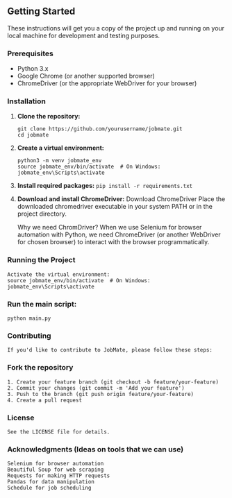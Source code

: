 ## Getting Started

These instructions will get you a copy of the project up and running on your local machine for development and testing purposes.

### Prerequisites

- Python 3.x
- Google Chrome (or another supported browser)
- ChromeDriver (or the appropriate WebDriver for your browser)

### Installation

1. **Clone the repository:**
   ```
   git clone https://github.com/yourusername/jobmate.git
   cd jobmate
   ```

2. **Create a virtual environment:**
    ```
    python3 -m venv jobmate_env
    source jobmate_env/bin/activate  # On Windows: jobmate_env\Scripts\activate
    ```

3. **Install required packages:**
    ```pip install -r requirements.txt```

4. **Download and install ChromeDriver:**
    Download ChromeDriver
    Place the downloaded chromedriver executable in your system PATH or in the project directory.

    Why we need ChromDriver?
    When we use Selenium for browser automation with Python, we need ChromeDriver (or another WebDriver for chosen browser) to interact with the browser programmatically.

### Running the Project
    Activate the virtual environment:
    source jobmate_env/bin/activate  # On Windows: jobmate_env\Scripts\activate

### Run the main script:
    python main.py

### Contributing
    If you'd like to contribute to JobMate, please follow these steps:

### Fork the repository
    1. Create your feature branch (git checkout -b feature/your-feature)
    2. Commit your changes (git commit -m 'Add your feature')
    3. Push to the branch (git push origin feature/your-feature)
    4. Create a pull request

### License
    See the LICENSE file for details.

### Acknowledgments (Ideas on tools that we can use)
    Selenium for browser automation
    Beautiful Soup for web scraping
    Requests for making HTTP requests
    Pandas for data manipulation
    Schedule for job scheduling
